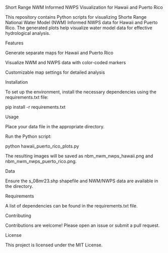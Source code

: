 Short Range NWM Informed NWPS Visualization for Hawaii and Puerto Rico

This repository contains Python scripts for visualizing Shorte Range National Water Model (NWM) Informed NWPS data for Hawaii and Puerto Rico. The generated plots help visualize water model data for effective hydrological analysis.

Features

Generate separate maps for Hawaii and Puerto Rico

Visualize NWM and NWPS data with color-coded markers

Customizable map settings for detailed analysis

Installation

To set up the environment, install the necessary dependencies using the requirements.txt file:

pip install -r requirements.txt

Usage

Place your data file in the appropriate directory.

Run the Python script:

python hawaii_puerto_rico_plots.py

The resulting images will be saved as nbm_nwm_nwps_hawaii.png and nbm_nwm_nwps_puerto_rico.png.

Data

Ensure the s_08mr23.shp shapefile and NWM/NWPS data are available in the directory.

Requirements

A list of dependencies can be found in the requirements.txt file.

Contributing

Contributions are welcome! Please open an issue or submit a pull request.

License

This project is licensed under the MIT License.

